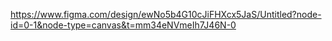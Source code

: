 https://www.figma.com/design/ewNo5b4G10cJiFHXcx5JaS/Untitled?node-id=0-1&node-type=canvas&t=mm34eNVmeIh7J46N-0